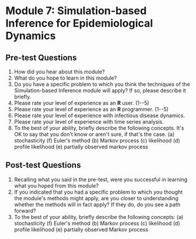 # Module 7: Simulation-based Inference for Epidemiological Dynamics
## Pre-test Questions

1. How did you hear about this module?
1. What do you hope to learn in this module?
1. Do you have a specific problem to which you think the techniques of the Simulation-based Inference module will apply? If so, please describe it briefly.
1. Please rate your level of experience as an **R** user. (1--5)
1. Please rate your level of experience as an **R** programmer. (1--5)
1. Please rate your level of experience with infectious disease dynamics.
1. Please rate your level of experience with time series analysis.
1. To the best of your ability, briefly describe the following concepts.
   It's OK to say that you don't know or aren't sure, if that's the case.
	(a) stochasticity
	(f) Euler's method
	(b) Markov process
	(c) likelihood
	(d) profile likelihood
	(e) partially observed markov process


## Post-test Questions

1. Recalling what you said in the pre-test, were you successful in learning what you hoped from this module?
1. If you indicated that you had a specific problem to which you thought the module's methods might apply, are you closer to understanding whether the methods will in fact apply?  If they do, do you see a path forward?
1. To the best of your ability, briefly describe the following concepts:
    (a) stochasticity
	(f) Euler's method
	(b) Markov process
	(c) likelihood
	(d) profile likelihood
	(e) partially observed Markov process

